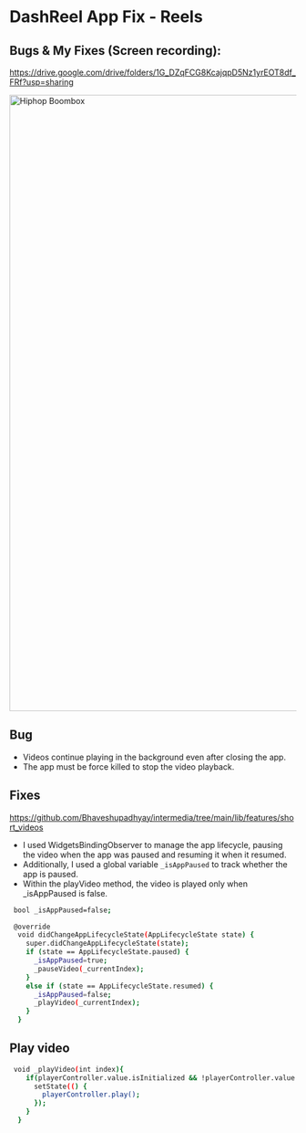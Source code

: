 # DashReel App Fix - Reels

## Bugs & My Fixes (Screen recording):
https://drive.google.com/drive/folders/1G_DZqFCG8KcajqpD5Nz1yrEOT8df_FRf?usp=sharing

<img width="1920" height="1080" alt="Hiphop Boombox" src="https://github.com/user-attachments/assets/88eb10e9-1a82-47a2-93af-19e1115e241a" />

## Bug
- Videos continue playing in the background even after closing the app.
- The app must be force killed to stop the video playback.

## Fixes
https://github.com/Bhaveshupadhyay/intermedia/tree/main/lib/features/short_videos
- I used WidgetsBindingObserver to manage the app lifecycle, pausing the video when the app was paused and resuming it when it resumed.
- Additionally, I used a global variable `_isAppPaused` to track whether the app is paused.
- Within the playVideo method, the video is played only when _isAppPaused is false.

```bash
 bool _isAppPaused=false;

 @override
  void didChangeAppLifecycleState(AppLifecycleState state) {
    super.didChangeAppLifecycleState(state);
    if (state == AppLifecycleState.paused) {
      _isAppPaused=true;
      _pauseVideo(_currentIndex);
    }
    else if (state == AppLifecycleState.resumed) {
      _isAppPaused=false;
      _playVideo(_currentIndex);
    }
  }
```

## Play video

```bash
 void _playVideo(int index){
    if(playerController.value.isInitialized && !playerController.value.isPlaying && !_isAppPaused){
      setState(() {
        playerController.play();
      });
    }
  }
```



